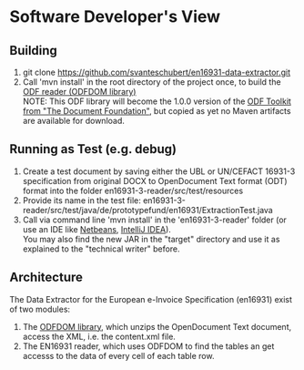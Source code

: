 # Software Developer's View

## Building
1. git clone https://github.com/svanteschubert/en16931-data-extractor.git
2. Call 'mvn install' in the root directory of the project once, to build the [ODF reader (ODFDOM library)](https://github.com/svanteschubert/odftoolkit/tree/odf-changes/odfdom)</br>
   NOTE: This ODF library will become the 1.0.0 version of the [ODF Toolkit from "The Document Foundation"](https://github.com/tdf/odftoolkit), but copied as yet no Maven artifacts are available for download.

## Running as Test (e.g. debug)
1. Create a test document by saving either the UBL or UN/CEFACT 16931-3 specification from original DOCX to OpenDocument Text format (ODT) format into the folder en16931-3-reader/src/test/resources
2. Provide its name in the test file: en16931-3-reader/src/test/java/de/prototypefund/en16931/ExtractionTest.java
3. Call via command line 'mvn install' in the 'en16931-3-reader' folder (or use an IDE like [Netbeans](https://netbeans.apache.org/download/), [IntelliJ IDEA](https://www.jetbrains.com/idea/download/)).</br>
   You may also find the new JAR in the "target" directory and use it as explained to the "technical writer" before.

## Architecture
The Data Extractor for the European e-Invoice Specification (en16931) exist of two modules:
1. The [ODFDOM library](https://tdf.github.io/odftoolkit/docs/odfdom/), which unzips the OpenDocument Text document, access the XML, i.e. the content.xml file.
2. The EN16931 reader, which uses ODFDOM to find the tables an get accesss to the data of every cell of each table row.



